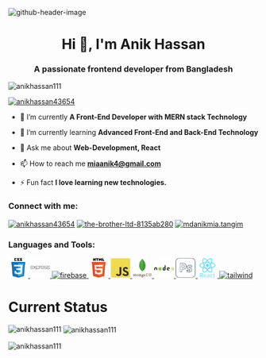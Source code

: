 ![github-header-image](https://github.com/AnikHassan111/AnikHassan111/assets/138325782/55a4bf58-95e4-4b7e-b17b-4f4b57e099e2)
</h1>
<h1 align="center">Hi 👋, I'm Anik Hassan</h1>
<h3 align="center">A passionate frontend developer from Bangladesh</h3>

<img
  align="right"
  width="400px"
  src="https://camo.githubusercontent.com/cae12fddd9d6982901d82580bdf321d81fb299141098ca1c2d4891870827bf17/68747470733a2f2f6d69726f2e6d656469756d2e636f6d2f6d61782f313336302f302a37513379765349765f7430696f4a2d5a2e676966"
  alt=""
/>

<p align="left"> <img src="https://komarev.com/ghpvc/?username=anikhassan111&label=Profile%20views&color=0e75b6&style=flat" alt="anikhassan111" /> </p>

<p align="left"> <a href="https://twitter.com/anikhassan43654" target="blank"><img src="https://img.shields.io/twitter/follow/anikhassan43654?logo=twitter&style=for-the-badge" alt="anikhassan43654" /></a> </p>

- 🔭 I’m currently **A Front-End Developer with MERN stack Technology**

- 🌱 I’m currently learning **Advanced Front-End and Back-End Technology**

- 💬 Ask me about **Web-Development, React**

- 📫 How to reach me **miaanik4@gmail.com**

- ⚡ Fun fact **I love learning new technologies.**

<h3 align="left">Connect with me:</h3>
<p align="left">
<a href="https://twitter.com/anikhassan43654" target="blank"><img align="center" src="https://raw.githubusercontent.com/rahuldkjain/github-profile-readme-generator/master/src/images/icons/Social/twitter.svg" alt="anikhassan43654" height="30" width="40" /></a>
<a href="https://linkedin.com/in/the-brother-ltd-8135ab280" target="blank"><img align="center" src="https://raw.githubusercontent.com/rahuldkjain/github-profile-readme-generator/master/src/images/icons/Social/linked-in-alt.svg" alt="the-brother-ltd-8135ab280" height="30" width="40" /></a>
<a href="https://fb.com/mdanikmia.tangim" target="blank"><img align="center" src="https://raw.githubusercontent.com/rahuldkjain/github-profile-readme-generator/master/src/images/icons/Social/facebook.svg" alt="mdanikmia.tangim" height="30" width="40" /></a>
</p>

<h3 align="left">Languages and Tools:</h3>
<p align="left"> <a href="https://www.w3schools.com/css/" target="_blank" rel="noreferrer"> <img src="https://raw.githubusercontent.com/devicons/devicon/master/icons/css3/css3-original-wordmark.svg" alt="css3" width="40" height="40"/> </a> <a href="https://expressjs.com" target="_blank" rel="noreferrer"> <img src="https://raw.githubusercontent.com/devicons/devicon/master/icons/express/express-original-wordmark.svg" alt="express" width="40" height="40"/> </a> <a href="https://firebase.google.com/" target="_blank" rel="noreferrer"> <img src="https://www.vectorlogo.zone/logos/firebase/firebase-icon.svg" alt="firebase" width="40" height="40"/> </a> <a href="https://www.w3.org/html/" target="_blank" rel="noreferrer"> <img src="https://raw.githubusercontent.com/devicons/devicon/master/icons/html5/html5-original-wordmark.svg" alt="html5" width="40" height="40"/> </a> <a href="https://developer.mozilla.org/en-US/docs/Web/JavaScript" target="_blank" rel="noreferrer"> <img src="https://raw.githubusercontent.com/devicons/devicon/master/icons/javascript/javascript-original.svg" alt="javascript" width="40" height="40"/> </a> <a href="https://www.mongodb.com/" target="_blank" rel="noreferrer"> <img src="https://raw.githubusercontent.com/devicons/devicon/master/icons/mongodb/mongodb-original-wordmark.svg" alt="mongodb" width="40" height="40"/> </a> <a href="https://nodejs.org" target="_blank" rel="noreferrer"> <img src="https://raw.githubusercontent.com/devicons/devicon/master/icons/nodejs/nodejs-original-wordmark.svg" alt="nodejs" width="40" height="40"/> </a> <a href="https://www.photoshop.com/en" target="_blank" rel="noreferrer"> <img src="https://raw.githubusercontent.com/devicons/devicon/master/icons/photoshop/photoshop-line.svg" alt="photoshop" width="40" height="40"/> </a> <a href="https://reactjs.org/" target="_blank" rel="noreferrer"> <img src="https://raw.githubusercontent.com/devicons/devicon/master/icons/react/react-original-wordmark.svg" alt="react" width="40" height="40"/> </a> <a href="https://tailwindcss.com/" target="_blank" rel="noreferrer"> <img src="https://www.vectorlogo.zone/logos/tailwindcss/tailwindcss-icon.svg" alt="tailwind" width="40" height="40"/> </a> </p>

<h1>Current Status</h1>
<p><img align="left" src="https://github-readme-stats.vercel.app/api/top-langs?username=anikhassan111&show_icons=true&locale=en&layout=compact" alt="anikhassan111" /></p>

<p>&nbsp;<img align="center" src="https://github-readme-stats.vercel.app/api?username=anikhassan111&show_icons=true&locale=en" alt="anikhassan111" /></p>

<p><img align="center" src="https://github-readme-streak-stats.herokuapp.com/?user=anikhassan111&" alt="anikhassan111" /></p>
